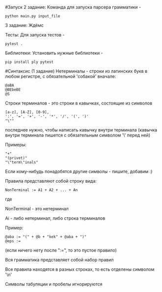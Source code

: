 #Запуск
2 задание:
Команда для запуска парсера грамматики -  

`python main.py input_file`

3 задание:
Ждёмс


Тесты:
Для запуска тестов - 

`pytest .`


Библиотеки:
Установить нужные библиотеки - 

`pip install ply pytest`

#Cинтаксис (1 задание)
Нетерминалы - строки из латинских букв в любом регистре, с обязательной 'собакой' вначале:

```
@aBA
@BEbeBE
@S
```

Строки терминалов - это строки в кавычках, состоящие из символов 
```
[a-z], [A-Z], [0-9],
':', '=', '+', '-', '*', '/', '(', ')'
"\"" 
```
последнее нужно, чтобы написать кавычку внутри терминала 
(кавычка внутри терминала пишется с обязательным символом '\\' перед ней)


Примеры: 
```
"+"
"(privet)"
"\"term\"inals"
```


Если кому-нибудь понадобятся другие символы - пишите, добавим :)

Правила представляют собой строку вида:
```
NonTerminal := A1 + A2 + ... + An
```
где 

NonTerminal - это нетерминал
 
Ai - либо нетерминал, либо строка терминалов 


Пример: 
```
@aba := "(" + @b + "kek" + @aba + ")"
@eps := 
```
(если ничего нету после ":=", то это пустое правило)


Вся грамматика представляет собой набор правил

Все правила находятся в разных строках, то есть отделены символом '\n'

Символы табуляции и пробелы игнорируются